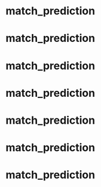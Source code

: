 # match_prediction
# match_prediction
# match_prediction
# match_prediction
# match_prediction
# match_prediction
# match_prediction
